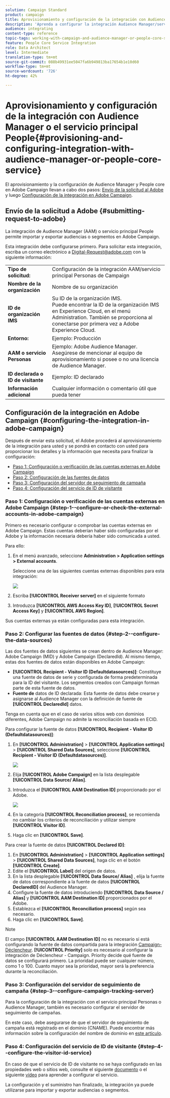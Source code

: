 ```yaml
---
solution: Campaign Standard
product: campaign
title: Aprovisionamiento y configuración de la integración con Audience Manager o el servicio principal People
description: 'Aprenda a configurar la integración Audience Manager/servicio principal Personas para comenzar a compartir audiencias o segmentos con las distintas soluciones de Adobe Experience Cloud. '
audience: integrating
content-type: reference
topic-tags: working-with-campaign-and-audience-manager-or-people-core-service
feature: People Core Service Integration
role: Data Architect
level: Intermediate
translation-type: tm+mt
source-git-commit: 088b49931ee5047fa6b949813ba17654b1e10d60
workflow-type: tm+mt
source-wordcount: '726'
ht-degree: 42%

---
```



# Aprovisionamiento y configuración de la integración con Audience Manager o el servicio principal People{#provisioning-and-configuring-integration-with-audience-manager-or-people-core-service}

El aprovisionamiento y la configuración de Audience Manager y People core en Adobe Campaign llevan a cabo dos pasos: [Envío de la solicitud al Adobe](#submitting-request-to-adobe) y luego [Configuración de la integración en Adobe Campaign](#configuring-the-integration-in-adobe-campaign).

## Envío de la solicitud a Adobe {#submitting-request-to-adobe}

La integración de Audience Manager (AAM) o servicio principal People permite importar y exportar audiencias o segmentos en Adobe Campaign.

Esta integración debe configurarse primero. Para solicitar esta integración, escriba un correo electrónico a [Digital-Request@adobe.com](mailto:Digital-Request@adobe.com) con la siguiente información:

<table> 
 <tbody> 
  <tr> 
   <td> <strong>Tipo de solicitud:</strong><br /> </td> 
   <td> Configuración de la integración AAM/servicio principal Personas de Campaign </td> 
  </tr> 
  <tr> 
   <td> <strong>Nombre de la organización</strong><br /> </td> 
   <td> Nombre de su organización </td> 
  </tr> 
  <tr> 
   <td> <strong>ID de organización IMS</strong><br /> </td> 
   <td> Su ID de la organización IMS. <br> Puede encontrar la ID de la organización IMS en Experience Cloud, en el menú Administration. También se proporciona al conectarse por primera vez a Adobe Experience Cloud. </td> 
  </tr> 
  <tr> 
   <td> <strong>Entorno:</strong><br /> </td> 
   <td> Ejemplo: Producción </td> 
  </tr> 
  <tr> 
   <td> <strong>AAM o servicio Personas</strong><br /> </td> 
   <td> Ejemplo: Adobe Audience Manager. Asegúrese de mencionar al equipo de aprovisionamiento si posee o no una licencia de Audience Manager.</td> 
  </tr> 
  <tr> 
   <td> <strong>ID declarada o ID de visitante</strong><br /> </td> 
   <td> Ejemplo: ID declarado </td> 
  </tr> 
  <tr> 
   <td> <strong>Información adicional</strong><br /> </td> 
   <td> Cualquier información o comentario útil que pueda tener </td> 
  </tr> 
 </tbody> 
</table>

## Configuración de la integración en Adobe Campaign {#configuring-the-integration-in-adobe-campaign}

Después de enviar esta solicitud, el Adobe procederá al aprovisionamiento de la integración para usted y se pondrá en contacto con usted para proporcionar los detalles y la información que necesita para finalizar la configuración:

* [Paso 1: Configuración o verificación de las cuentas externas en Adobe Campaign](#step-1--configure-or-check-the-external-accounts-in-adobe-campaign)
* [Paso 2: Configuración de las fuentes de datos](#step-2--configure-the-data-sources)
* [Paso 3: Configuración del servidor de seguimiento de campaña](#step-3--configure-campaign-tracking-server)
* [Paso 4: Configuración del servicio de ID de visitante](#step-4--configure-the-visitor-id-service)

### Paso 1: Configuración o verificación de las cuentas externas en Adobe Campaign {#step-1--configure-or-check-the-external-accounts-in-adobe-campaign}

Primero es necesario configurar o comprobar las cuentas externas en Adobe Campaign. Estas cuentas deberían haber sido configuradas por el Adobe y la información necesaria debería haber sido comunicada a usted.

Para ello:

1. En el menú avanzado, seleccione **Administration > Application settings > External accounts**.

   Seleccione una de las siguientes cuentas externas disponibles para esta integración:

   ![](assets/integration_aam_1.png)

1. Escriba **[!UICONTROL Receiver server]** en el siguiente formato
1. Introduzca **[!UICONTROL AWS Access Key ID]**, **[!UICONTROL Secret Access Key]** y **[!UICONTROL AWS Region]**.

Sus cuentas externas ya están configuradas para esta integración.

### Paso 2: Configurar las fuentes de datos {#step-2--configure-the-data-sources}

Las dos fuentes de datos siguientes se crean dentro de Audience Manager: Adobe Campaign (MID) y Adobe Campaign (DeclaredId). Al mismo tiempo, estas dos fuentes de datos están disponibles en Adobe Campaign:

* **[!UICONTROL Recipient - Visitor ID (Defaultdatasources)]**: Constituye una fuente de datos de serie y configurada de forma predeterminada para la ID del visitante. Los segmentos creados con Campaign forman parte de esta fuente de datos.
* **Fuente de** datos de ID declarada: Esta fuente de datos debe crearse y asignarse al Audience Manager con la definición de fuente de  **[!UICONTROL DeclaredId]** datos.

Tenga en cuenta que en el caso de varios sitios web con dominios diferentes, Adobe Campaign no admite la reconciliación basada en ECID.

Para configurar la fuente de datos **[!UICONTROL Recipient - Visitor ID (Defaultdatasources)]**:

1. En **[!UICONTROL Administration]** > **[!UICONTROL Application settings]** > **[!UICONTROL Shared Data Sources]**, seleccione **[!UICONTROL Recipient - Visitor ID (Defaultdatasources)]**.

   ![](assets/integration_aam_2.png)

1. Elija **[!UICONTROL Adobe Campaign]** en la lista desplegable **[!UICONTROL Data Source/ Alias]**.
1. Introduzca el **[!UICONTROL AAM Destination ID]** proporcionado por el Adobe.

   ![](assets/integration_aam_3.png)

1. En la categoría **[!UICONTROL Reconciliation process]**, se recomienda no cambiar los criterios de reconciliación y utilizar siempre **[!UICONTROL Visitor ID]**.
1. Haga clic en **[!UICONTROL Save]**.

Para crear la fuente de datos **[!UICONTROL Declared ID]**:

1. En **[!UICONTROL Administration]** > **[!UICONTROL Application settings]** > **[!UICONTROL Shared Data Sources]**, haga clic en el botón **[!UICONTROL Create]**.
1. Edite el **[!UICONTROL Label]** del origen de datos.
1. En la lista desplegable **[!UICONTROL Data Source/ Alias]** , elija la fuente de datos correspondiente a la fuente de datos **[!UICONTROL DeclaredID]** del Audience Manager.
1. Configure la fuente de datos introduciendo **[!UICONTROL Data Source / Alias]** y **[!UICONTROL AAM Destination ID]** proporcionados por el Adobe.
1. Establezca el **[!UICONTROL Reconciliation process]** según sea necesario.
1. Haga clic en **[!UICONTROL Save]**.

>[!NOTE]
>
>El campo **[!UICONTROL AAM Destination ID]** no es necesario si está configurando la fuente de datos compartida para la integración [Campaign-Déclencheur](../../integrating/using/configuring-triggers-in-experience-cloud.md). **[!UICONTROL Priority]** solo es necesario al configurar la integración de Déclencheur - Campaign. Priority decide qué fuente de datos se configurará primero. La prioridad puede ser cualquier número, como 1 o 100. Cuanto mayor sea la prioridad, mayor será la preferencia durante la reconciliación.

### Paso 3: Configuración del servidor de seguimiento de campaña {#step-3--configure-campaign-tracking-server}

Para la configuración de la integración con el servicio principal Personas o Audience Manager, también es necesario configurar el servidor de seguimiento de campañas.

En este caso, debe asegurarse de que el servidor de seguimiento de campaña está registrado en el dominio (CNAME). Puede encontrar más información sobre la configuración del nombre de dominio en [este artículo](https://helpx.adobe.com/es/campaign/kb/domain-name-delegation.html).

### Paso 4: Configuración del servicio de ID de visitante {#step-4--configure-the-visitor-id-service}

En caso de que el servicio de ID de visitante no se haya configurado en las propiedades web o sitios web, consulte el siguiente [documento](https://docs.adobe.com/content/help/es-ES/id-service/using/implementation/setup-aam-analytics.html) o el siguiente [vídeo](https://helpx.adobe.com/es/marketing-cloud/how-to/email-marketing.html#step-two) para aprender a configurar el servicio.

La configuración y el suministro han finalizado, la integración ya puede utilizarse para importar y exportar audiencias o segmentos.
